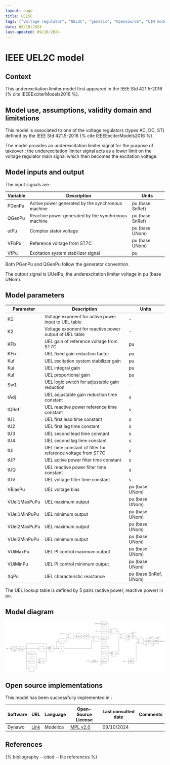 ```yaml
---
layout: page
title: OEL5C
tags: ["Voltage regulator", "UEL2C", "generic", "Opensource", "CIM model", "RMS", "phasor", "MRL4", "Single phase", "IEEE", "dynawo", "#236"]
date: 08/10/2024
last-updated: 09/10/2024
---
```

# IEEE UEL2C model

## Context

This underexcitation limiter model first appeared in the IEEE Std 421.5-2016 {% cite IEEEExciterModels2016 %}.

## Model use, assumptions, validity domain and limitations

This model is associated to one of the voltage regulators (types AC, DC, ST) defined by the IEEE Std 421.5-2016 {% cite IEEEExciterModels2016 %}.

The model provides an underexcitation limiter signal for the purpose of takeover : the underexcitation limiter signal acts as a lower limit on the voltage regulator main signal which then becomes the excitation voltage.

## Model inputs and output

The input signals are :

| Variable | Description | Units |
| -------- | ----------- | ----- |
| PGenPu | Active power generated by the synchronous machine | pu (base SnRef) |
| QGenPu | Reactive power generated by the synchronous machine | pu (base SnRef) |
| utPu | Complex stator voltage | pu (base UNom) |
| VFbPu | Reference voltage from ST7C | pu (base UNom) |
| VfPu | Excitation system stabilizer signal | pu |

Both PGenPu and QGenPu follow the generator convention.

The output signal is UUelPu, the underexcitation limiter voltage in pu (base UNom).

## Model parameters

| Parameter | Description | Units |
| --------- | ----------- | ----- |
| K1 | Voltage exponent for active power input to UEL table | - |
| K2 | Voltage exponent for reactive power output of UEL table | - |
| KFb | UEL gain of reference voltage from ST7C | pu |
| KFix | UEL fixed gain reduction factor | pu |
| Kuf | UEL excitation system stabilizer gain | pu |
| Kui | UEL integral gain | pu |
| Kul | UEL proportional gain | pu |
| Sw1 | UEL logic switch for adjustable gain reduction | - |
| tAdj | UEL adjustable gain reduction time constant | s |
| tQRef | UEL reactive power reference time constant | s |
| tU1 | UEL first lead time constant | s |
| tU2 | UEL first lag time constant | s |
| tU3 | UEL second lead time constant | s |
| tU4 | UEL second lag time constant | s |
| tUl | UEL time constant of filter for reference voltage from ST7C | s |
| tUP | UEL active power filter time constant | s |
| tUQ | UEL reactive power filter time constant | s |
| tUV | UEL voltage filter time constant | s |
| VBiasPu | UEL voltage bias | pu (base UNom) |
| VUel1MaxPuPu | UEL maximum output | pu (base UNom) |
| VUel1MinPuPu | UEL minimum output | pu (base UNom) |
| VUel2MaxPuPu | UEL maximum output | pu (base UNom) |
| VUel2MinPuPu | UEL minimum output | pu (base UNom) |
| VUiMaxPu | UEL PI control maximum output | pu (base UNom) |
| VUiMinPu | UEL PI control minimum output | pu (base UNom) |
| XqPu | UEL characteristic reactance | pu (base SnRef, UNom) |

The UEL lookup table is defined by 5 pairs (active power, reactive power) in pu.

## Model diagram

![UEL2C](/pages/models/regulations/uel/UEL2C/UEL2C.drawio.svg)

## Open source implementations

This model has been successfully implemented in :

| Software      | URL | Language | Open-Source License | Last consulted date | Comments |
| ------------- | --- | -------- | ------------------- | ------------------- | -------- |
| Dynawo | [Link](https://github.com/dynawo/dynawo) | Modelica | [MPL v2.0](https://www.mozilla.org/en-US/MPL/2.0/)  | 09/10/2024 |  |

## References

{% bibliography --cited --file references  %}
